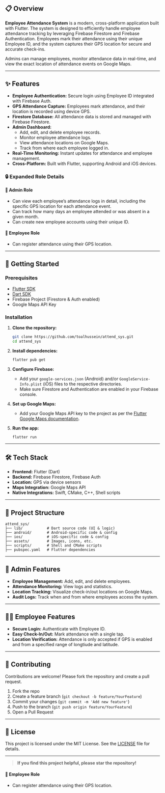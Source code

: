 
## 📋 Overview


**Employee Attendance System** is a modern, cross-platform application built with Flutter. The system is designed to efficiently handle employee attendance tracking by leveraging Firebase Firestore and Firebase Authentication. Employees mark their attendance using their unique Employee ID, and the system captures their GPS location for secure and accurate check-ins.

Admins can manage employees, monitor attendance data in real-time, and view the exact location of attendance events on Google Maps.

---

## ✨ Features

- **Employee Authentication:** Secure login using Employee ID integrated with Firebase Auth.
- **GPS Attendance Capture:** Employees mark attendance, and their location is recorded using device GPS.
- **Firestore Database:** All attendance data is stored and managed with Firebase Firestore.
- **Admin Dashboard:**
  - Add, edit, and delete employee records.
  - Monitor employee attendance logs.
  - View attendance locations on Google Maps.
  - Track from where each employee logged in.
- **Real-Time Monitoring:** Instant updates for attendance and employee management.
- **Cross-Platform:** Built with Flutter, supporting Android and iOS devices.

### 🔒 Expanded Role Details

#### 👑 Admin Role
- Can view each employee’s attendance logs in detail, including the specific GPS location for each attendance event.
- Can track how many days an employee attended or was absent in a given month.
- Can create new employee accounts using their unique ID.

#### 🙋 Employee Role
- Can register attendance using their GPS location.

---

## 🚀 Getting Started

### Prerequisites

- [Flutter SDK](https://docs.flutter.dev/get-started/install)
- [Dart SDK](https://dart.dev/get-dart)
- Firebase Project (Firestore & Auth enabled)
- Google Maps API Key

### Installation

1. **Clone the repository:**
   ```bash
   git clone https://github.com/toalhussein/attend_sys.git
   cd attend_sys
   ```

2. **Install dependencies:**
   ```bash
   flutter pub get
   ```

3. **Configure Firebase:**
   - Add your `google-services.json` (Android) and/or `GoogleService-Info.plist` (iOS) files to the respective directories.
   - Make sure Firestore and Authentication are enabled in your Firebase console.

4. **Set up Google Maps:**
   - Add your Google Maps API key to the project as per the [Flutter Google Maps documentation](https://pub.dev/packages/google_maps_flutter).

5. **Run the app:**
   ```bash
   flutter run
   ```

---

## 🛠️ Tech Stack

- **Frontend:** Flutter (Dart)
- **Backend:** Firebase Firestore, Firebase Auth
- **Location:** GPS via device sensors
- **Maps Integration:** Google Maps API
- **Native Integrations:** Swift, CMake, C++, Shell scripts

---

## 📂 Project Structure

```
attend_sys/
├── lib/           # Dart source code (UI & logic)
├── android/       # Android-specific code & config
├── ios/           # iOS-specific code & config
├── assets/        # Images, icons, etc.
├── scripts/       # Shell and CMake scripts
├── pubspec.yaml   # Flutter dependencies
```

---

## 👤 Admin Features

- **Employee Management:** Add, edit, and delete employees.
- **Attendance Monitoring:** View logs and statistics.
- **Location Tracking:** Visualize check-in/out locations on Google Maps.
- **Audit Logs:** Track when and from where employees access the system.

---

## 🙋‍♂️ Employee Features

- **Secure Login:** Authenticate with Employee ID.
- **Easy Check-In/Out:** Mark attendance with a single tap.
- **Location Verification:** Attendance is only accepted if GPS is enabled and from a specified range of longtiude and latitude.

---

## 🤝 Contributing

Contributions are welcome! Please fork the repository and create a pull request.

1. Fork the repo
2. Create a feature branch (`git checkout -b feature/YourFeature`)
3. Commit your changes (`git commit -m 'Add new feature'`)
4. Push to the branch (`git push origin feature/YourFeature`)
5. Open a Pull Request

---

## 📝 License

This project is licensed under the MIT License. See the [LICENSE](./LICENSE) file for details.

---

> **If you find this project helpful, please star the repository!**


#### 🙋 Employee Role
- Can register attendance using their GPS location.
